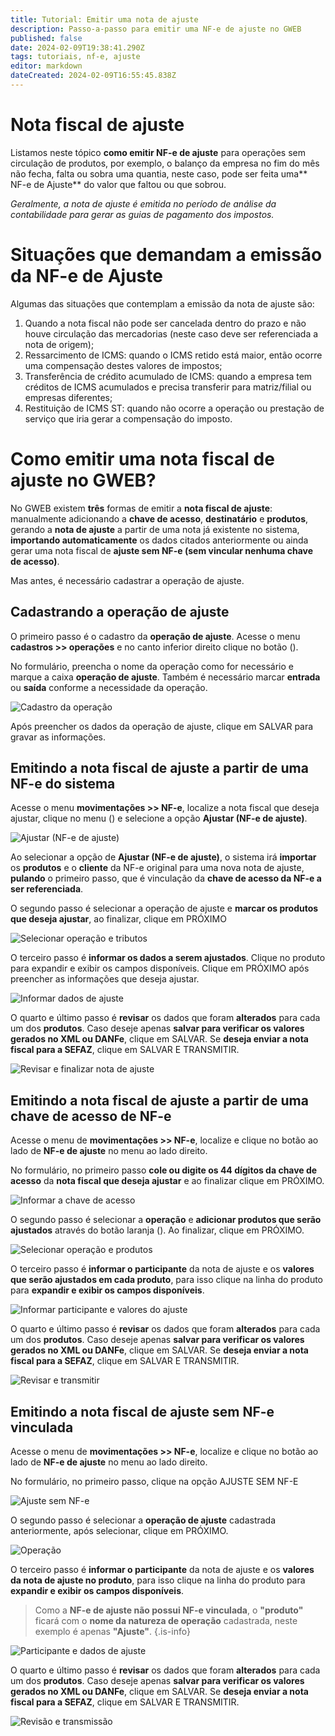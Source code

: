 ```yaml
---
title: Tutorial: Emitir uma nota de ajuste
description: Passo-a-passo para emitir uma NF-e de ajuste no GWEB
published: false
date: 2024-02-09T19:38:41.290Z
tags: tutoriais, nf-e, ajuste
editor: markdown
dateCreated: 2024-02-09T16:55:45.838Z
---
```


# Nota fiscal de ajuste
Listamos neste tópico **como emitir NF-e de ajuste** para operações sem circulação de produtos, por exemplo, o balanço da empresa no fim do mês não fecha, falta ou sobra uma quantia, neste caso, pode ser feita uma** NF-e de Ajuste** do valor que faltou ou que sobrou.

*Geralmente, a nota de ajuste é emitida no período de análise da contabilidade para gerar as guias de pagamento dos impostos.*

# Situações que demandam a emissão da NF-e de Ajuste

Algumas das situações que contemplam a emissão da nota de ajuste são:

1. Quando a nota fiscal não pode ser cancelada dentro do prazo e não houve circulação das mercadorias (neste caso deve ser referenciada a nota de origem);
2. Ressarcimento de ICMS: quando o ICMS retido está maior, então ocorre uma compensação destes valores de impostos;
3. Transferência de crédito acumulado de ICMS: quando a empresa tem créditos de ICMS acumulados e precisa transferir para matriz/filial ou empresas diferentes;
4. Restituição de ICMS ST: quando não ocorre a operação ou prestação de serviço que iria gerar a compensação do imposto.

# Como emitir uma nota fiscal de ajuste no GWEB?

No GWEB existem **três** formas de emitir a **nota fiscal de ajuste**: manualmente adicionando a **chave de acesso**, **destinatário** e **produtos**, gerando a **nota de ajuste** a partir de uma nota já existente no sistema, **importando automaticamente** os dados citados anteriormente ou ainda gerar uma nota fiscal de **ajuste sem NF-e (sem vincular nenhuma chave de acesso)**.

Mas antes, é necessário cadastrar a operação de ajuste.

## Cadastrando a operação de ajuste
O primeiro passo é o cadastro da **operação de ajuste**. Acesse o menu **cadastros >> operações** e no canto inferior direito clique no botão (<span class="mdi mdi-plus"></span>).

No formulário, preencha o nome da operação como for necessário e marque a caixa **operação de ajuste**. Também é necessário marcar **entrada** ou **saída** conforme a necessidade da operação.

![Cadastro da operação](/tutoriais/nfe-ajuste/cadastro_operacao.png)

Após preencher os dados da operação de ajuste, clique em <span class="mat-button mat-accent">SALVAR</span> para gravar as informações.

## Emitindo a nota fiscal de ajuste a partir de uma NF-e do sistema

Acesse o menu **movimentações >> NF-e**, localize a nota fiscal que deseja ajustar, clique no menu (<span class="mdi mdi-dots-vertical"></span>) e selecione a opção **Ajustar (NF-e de ajuste)**.

![Ajustar (NF-e de ajuste)](/tutoriais/nfe-ajuste/gerar_ajuste_na_nfe.png)

Ao selecionar a opção de **Ajustar (NF-e de ajuste)**, o sistema irá **importar** os **produtos** e o **cliente** da NF-e original para uma nova nota de ajuste, **pulando** o primeiro passo, que é vinculação da **chave de acesso da NF-e a ser referenciada**.

O segundo passo é selecionar a operação de ajuste e **marcar os produtos que deseja ajustar**, ao finalizar, clique em <span class="mat-button mat-accent">PRÓXIMO</span>

![Selecionar operação e tributos](/tutoriais/nfe-ajuste/passo_2_selecionar_operacao_e_produtos.png)

O terceiro passo é **informar os dados a serem ajustados**. Clique no produto para expandir e exibir os campos disponíveis. Clique em <span class="mat-button mat-accent">PRÓXIMO</span> após preencher as informações que deseja ajustar.

![Informar dados de ajuste](/tutoriais/nfe-ajuste/passo_3_informar_ajuste.png)

O quarto e último passo é **revisar** os dados que foram **alterados** para cada um dos **produtos**. Caso deseje apenas **salvar para verificar os valores gerados no XML ou DANFe**, clique em <span class="mat-button mat-accent">SALVAR</span>. Se **deseja enviar a nota fiscal para a SEFAZ**, clique em <span class="mat-button">SALVAR E TRANSMITIR</span>.

![Revisar e finalizar nota de ajuste](/tutoriais/nfe-ajuste/passo_4_revisar.png)

## Emitindo a nota fiscal de ajuste a partir de uma chave de acesso de NF-e

Acesse o menu de **movimentações >> NF-e**, localize e clique no botão <span class="mdi mdi-plus"></span> ao lado de **NF-e de ajuste** no menu ao lado direito.

No formulário, no primeiro passo **cole ou digite os 44 dígitos da chave de acesso** da **nota fiscal que deseja ajustar** e ao finalizar clique em <span class="mat-button mat-accent">PRÓXIMO</span>.

![Informar a chave de acesso](/tutoriais/nfe-ajuste/manual_passo_1_informar_chave.png)

O segundo passo é selecionar a **operação** e **adicionar produtos que serão ajustados** através do botão laranja (<span class="mdi mdi-barcode"></span>). Ao finalizar, clique em <span class="mat-button mat-accent">PRÓXIMO</span>.

![Selecionar operação e produtos](/tutoriais/nfe-ajuste/manual_passo_2_operação_produtos.png)

O terceiro passo é **informar o participante** da nota de ajuste e os **valores que serão ajustados em cada produto**, para isso clique na linha do produto para **expandir e exibir os campos disponíveis**.

![Informar participante e valores do ajuste](/tutoriais/nfe-ajuste/manual_passo_3_participante_valores_ajuste.png)

O quarto e último passo é **revisar** os dados que foram **alterados** para cada um dos **produtos**. Caso deseje apenas **salvar para verificar os valores gerados no XML ou DANFe**, clique em <span class="mat-button mat-accent">SALVAR</span>. Se **deseja enviar a nota fiscal para a SEFAZ**, clique em <span class="mat-button">SALVAR E TRANSMITIR</span>.

![Revisar e transmitir](/tutoriais/nfe-ajuste/manual_passo_4_revisar.png)

## Emitindo a nota fiscal de ajuste sem NF-e vinculada

Acesse o menu de **movimentações >> NF-e**, localize e clique no botão <span class="mdi mdi-plus"></span> ao lado de **NF-e de ajuste** no menu ao lado direito.

No formulário, no primeiro passo, clique na opção <span class="mat-button">AJUSTE SEM NF-E</span>

![Ajuste sem NF-e](/tutoriais/nfe-ajuste/semnfe_passo_1.png)

O segundo passo é selecionar a **operação de ajuste** cadastrada anteriormente, após selecionar, clique em <span class="mat-button mat-accent">PRÓXIMO</span>.

![Operação](/tutoriais/nfe-ajuste/semnfe_passo_2_ajustar.png)

O terceiro passo é **informar o participante** da nota de ajuste e os **valores da nota de ajuste no produto**, para isso clique na linha do produto para **expandir e exibir os campos disponíveis**.

> Como a **NF-e de ajuste não possui NF-e vinculada**, o **"produto"** ficará com o **nome da natureza de operação** cadastrada, neste exemplo é apenas **"Ajuste"**.
{.is-info}

![Participante e dados de ajuste](/tutoriais/nfe-ajuste/semnfe_passo_3_participante_dados.png)

O quarto e último passo é **revisar** os dados que foram **alterados** para cada um dos **produtos**. Caso deseje apenas **salvar para verificar os valores gerados no XML ou DANFe**, clique em <span class="mat-button mat-accent">SALVAR</span>. Se **deseja enviar a nota fiscal para a SEFAZ**, clique em <span class="mat-button">SALVAR E TRANSMITIR</span>.

![Revisão e transmissão](/tutoriais/nfe-ajuste/semnfe_passo_4_revisão.png)
